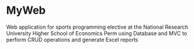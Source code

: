 # MyWeb
Web application for sports programming elective at the National Research University Higher School of Economics Perm using Database and MVC to perform CRUD operations and generate Excel reports
